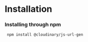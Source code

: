 <h1>Installation</h1>
<h3>Installing through npm</h3>
<code> npm install @cloudinary/js-url-gen</code>
